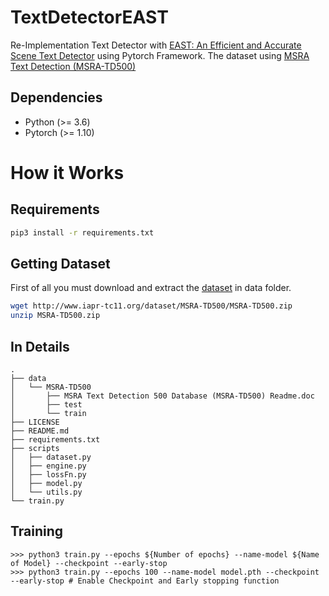 # TextDetectorEAST
Re-Implementation Text Detector with [EAST: An Efficient and Accurate Scene Text Detector](https://arxiv.org/abs/1704.03155) using Pytorch Framework. The dataset using [MSRA Text Detection (MSRA-TD500)](http://www.iapr-tc11.org/mediawiki/index.php/MSRA_Text_Detection_500_Database_(MSRA-TD500))

## Dependencies
- Python    (>= 3.6)
- Pytorch   (>= 1.10)

# How it Works

## Requirements
```bash
pip3 install -r requirements.txt
```

## Getting Dataset
First of all you must download and extract the [dataset](http://www.iapr-tc11.org/dataset/MSRA-TD500/MSRA-TD500.zip) in data folder.
```bash
wget http://www.iapr-tc11.org/dataset/MSRA-TD500/MSRA-TD500.zip
unzip MSRA-TD500.zip
```

## In Details
```
.
├── data
│   └── MSRA-TD500
│       ├── MSRA Text Detection 500 Database (MSRA-TD500) Readme.doc
│       ├── test
│       └── train
├── LICENSE
├── README.md
├── requirements.txt
├── scripts
│   ├── dataset.py
│   ├── engine.py
│   ├── lossFn.py
│   ├── model.py
│   └── utils.py
└── train.py
```

## Training
```python3
>>> python3 train.py --epochs ${Number of epochs} --name-model ${Name of Model} --checkpoint --early-stop
>>> python3 train.py --epochs 100 --name-model model.pth --checkpoint --early-stop # Enable Checkpoint and Early stopping function
```

